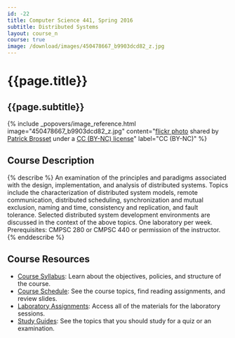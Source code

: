 ```yaml
---
id: -22
title: Computer Science 441, Spring 2016
subtitle: Distributed Systems
layout: course_n
course: true
image: /download/images/450478667_b9903dcd82_z.jpg
---
```


# {{page.title}}
## {{page.subtitle}}

<!-- Include header image -->
{% include _popovers/image_reference.html image="450478667_b9903dcd82_z.jpg" content="<a title='C C C' href='http://flickr.com/photos/gnackgnackgnack/450478667'>flickr photo</a> shared by <a href='http://flickr.com/people/gnackgnackgnack'>Patrick Brosset</a> under a <a href='http://creativecommons.org/licenses/by-nc/2.0/'>CC (BY-NC) license</a>" label="CC (BY-NC)" %}

## Course Description

{% describe %}
An examination of the principles and paradigms associated with the design, implementation, and analysis of distributed
systems. Topics include the characterization of distributed system models, remote communication, distributed scheduling,
synchronization and mutual exclusion, naming and time, consistency and replication, and fault tolerance. Selected
distributed system development environments are discussed in the context of the above topics. One laboratory per week.
Prerequisites: CMPSC 280 or CMPSC 440 or permission of the instructor.
{% enddescribe %}

## Course Resources

<ul class="fa-ul">

<li><i class="fa-li fa fa-arrow-right"></i><a href="{{site.baseurl}}teaching/cs441S2016/provide/syllabus/cs441S2016_syllabus.pdf"
class="major">Course Syllabus</a>: Learn about the objectives, policies, and structure of the course.

<li><i class="fa-li fa fa-arrow-right"></i><a href="{{site.baseurl}}teaching/cs441S2016/schedule/"
class="major">Course Schedule</a>: See the course topics, find reading assignments, and review slides.

<li><i class="fa-li fa fa-arrow-right"></i><a href="{{site.baseurl}}teaching/cs441S2016/laboratories/"
class="major">Laboratory Assignments</a>: Access all of the materials for the laboratory sessions.

<li><i class="fa-li fa fa-arrow-right"></i><a href="{{site.baseurl}}teaching/cs441S2016/studyguides/"
class="major">Study Guides</a>: See the topics that you should study for a quiz or an examination.

</ul>
